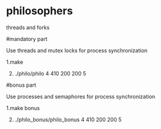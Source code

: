# philosophers
threads and forks


#mandatory part

Use threads and mutex locks for process synchronization

1.make

2. ./philo/philo 4 410 200 200 5

#bonus part

Use processes and semaphores for process synchronization

1.make bonus

2. ./philo_bonus/philo_bonus 4 410 200 200 5
